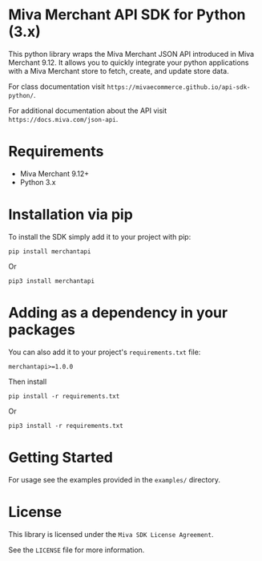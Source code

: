 # Miva Merchant API SDK for Python (3.x)

This python library wraps the Miva Merchant JSON API introduced in 
Miva Merchant 9.12. It allows you to quickly integrate your python
applications with a Miva Merchant store to fetch, create, and update
store data.

For class documentation visit `https://mivaecommerce.github.io/api-sdk-python/`.

For additional documentation about the API visit `https://docs.miva.com/json-api`.

# Requirements

- Miva Merchant 9.12+
- Python 3.x

# Installation via pip

To install the SDK simply add it to your project with pip:

    pip install merchantapi
    
Or

    pip3 install merchantapi

# Adding as a dependency in your packages

You can also add it to your project's `requirements.txt` file:

    merchantapi>=1.0.0
    
Then install

    pip install -r requirements.txt
    
Or

    pip3 install -r requirements.txt

# Getting Started

For usage see the examples provided in the `examples/` directory. 

# License

This library is licensed under the `Miva SDK License Agreement`.

See the `LICENSE` file for more information.